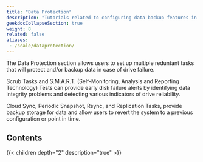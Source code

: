 ```yaml
---
title: "Data Protection"
description: "Tutorials related to configuring data backup features in TrueNAS SCALE."
geekdocCollapseSection: true
weight: 8
related: false
aliases:
 - /scale/dataprotection/
---
```


The Data Protection section allows users to set up multiple reduntant tasks that will protect and/or backup data in case of drive failure.

Scrub Tasks and S.M.A.R.T. (Self-Monitoring, Analysis and Reporting Technology) Tests can provide early disk failure alerts by identifying data integrity problems and detecting various indicators of drive reliability.

Cloud Sync, Periodic Snapshot, Rsync, and Replication Tasks, provide backup storage for data and allow users to revert the system to a previous configuration or point in time.

<div class="noprint">

## Contents

{{< children depth="2" description="true" >}}

</div>
